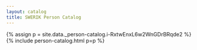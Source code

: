 ```yaml
---
layout: catalog
title: SWERIK Person Catalog
---
```

{% assign p = site.data._person-catalog.i-RxtwEnxL6w2WnGDrBRqde2 %}
{% include person-catalog.html p=p %}

